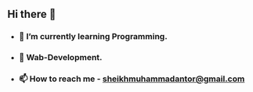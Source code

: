 ## Hi there 👋

- ### 🌱 I’m currently learning Programming.
- ### 🌱 Wab-Development.
- ### 📫 How to reach me - sheikhmuhammadantor@gmail.com

<!--
**sheikhmuhammadantor/sheikhmuhammadantor** is a ✨ _special_ ✨ repository because its `README.md` (this file) appears on your GitHub profile.

Here are some ideas to get you started:

- 🔭 I’m currently working on ...
- 🌱 I’m currently learning ...
- 👯 I’m looking to collaborate on ...
- 🤔 I’m looking for help with ...
- 💬 Ask me about ...
- 📫 How to reach me: ...
- 😄 Pronouns: ...
- ⚡ Fun fact: ...
-->
